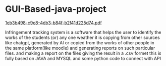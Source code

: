 # GUI-Based-java-project
[1eb3b498-c9e8-4db3-b84f-b2f41d225d74.pdf](https://github.com/raswanth12/GUI-Based-java-project/files/11358401/1eb3b498-c9e8-4db3-b84f-b2f41d225d74.pdf)


 Infringement tracking system is a software that helps the user to identify the works of the students (or) any one weather it is  copying from other sources like chatgpt, generated by AI or copied from the works of other people in the same platform(like moodle) and generating reports on such particular files. and making a report on the files giving the result in a .csv formet this is fully based on JAVA and MYSQL and some python code to connect with API 
